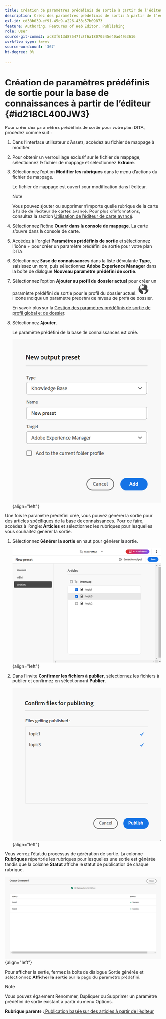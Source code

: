 ```yaml
---
title: Création de paramètres prédéfinis de sortie à partir de l’éditeur web
description: Créez des paramètres prédéfinis de sortie à partir de l’éditeur web. Découvrez comment modifier, renommer, dupliquer et supprimer un paramètre prédéfini de sortie dans AEM Guides.
exl-id: cd38b039-ef91-45c9-a226-433e57b09873
feature: Authoring, Features of Web Editor, Publishing
role: User
source-git-commit: ac83f613d87547fc7f6a18070545e40ad4963616
workflow-type: tm+mt
source-wordcount: '367'
ht-degree: 0%

---
```


# Création de paramètres prédéfinis de sortie pour la base de connaissances à partir de l’éditeur {#id218CL400JW3}

Pour créer des paramètres prédéfinis de sortie pour votre plan DITA, procédez comme suit :

1. Dans l’interface utilisateur d’Assets, accédez au fichier de mappage à modifier.

1. Pour obtenir un verrouillage exclusif sur le fichier de mappage, sélectionnez le fichier de mappage et sélectionnez **Extraire**.

1. Sélectionnez l’option **Modifier les rubriques** dans le menu d’actions du fichier de mappage.

   Le fichier de mappage est ouvert pour modification dans l’éditeur.

   >[!NOTE]
   >
   > Vous pouvez ajouter ou supprimer n’importe quelle rubrique de la carte à l’aide de l’éditeur de cartes avancé. Pour plus d’informations, consultez la section [Utilisation de l’éditeur de carte avancé](map-editor-advanced-map-editor.md#).

1. Sélectionnez l’icône **Ouvrir dans la console de mappage**. La carte s’ouvre dans la console de carte.

1. Accédez à l&#39;onglet **Paramètres prédéfinis de sortie** et sélectionnez l&#39;icône + pour créer un paramètre prédéfini de sortie pour votre plan DITA.

1. Sélectionnez **Base de connaissances** dans la liste déroulante **Type**, saisissez un nom, puis sélectionnez **Adobe Experience Manager** dans la boîte de dialogue **Nouveau paramètre prédéfini de sortie**.
1. Sélectionnez l’option **Ajouter au profil du dossier actuel** pour créer un paramètre prédéfini de sortie pour le profil du dossier actuel. ![icône de profil de dossier](images/global-preset-icon.svg) l’icône indique un paramètre prédéfini de niveau de profil de dossier.

   En savoir plus sur la [Gestion des paramètres prédéfinis de sortie de profil global et de dossier](./web-editor-manage-output-presets.md).

1. Sélectionnez **Ajouter**.

   Le paramètre prédéfini de la base de connaissances est créé.


   ![Nouveau ](images/knowledge-base-preset-dialog-box.png){align="left"}

Une fois le paramètre prédéfini créé, vous pouvez générer la sortie pour des articles spécifiques de la base de connaissances. Pour ce faire, accédez à l’onglet **Articles** et sélectionnez les rubriques pour lesquelles vous souhaitez générer la sortie.
1. Sélectionnez **Générer la sortie** en haut pour générer la sortie.

   ![](images/add-preset-articles-tab_cs.png){align="left"}

1. Dans l’invite **Confirmer les fichiers à publier**, sélectionnez les fichiers à publier et confirmez en sélectionnant **Publier**.

   ![Nouveau ](images/knowledge-base-confirm-files-for-publishing.png){align="left"}

Vous verrez l’état du processus de génération de sortie. La colonne **Rubriques** répertorie les rubriques pour lesquelles une sortie est générée tandis que la colonne **Statut** affiche le statut de publication de chaque rubrique.


![](images/add-preset-output-generated_cs.png){align="left"}

Pour afficher la sortie, fermez la boîte de dialogue Sortie générée et sélectionnez **Afficher la sortie** sur la page du paramètre prédéfini.


>[!NOTE]
>
> Vous pouvez également Renommer, Dupliquer ou Supprimer un paramètre prédéfini de sortie existant à partir du menu Options.



**Rubrique parente :**[ Publication basée sur des articles à partir de l’éditeur](web-editor-article-publishing.md)
